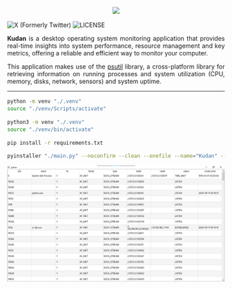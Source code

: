 <p align="center">
    <img src="./icon.ico" />
</p>

![X (Formerly Twitter)](https://img.shields.io/twitter/follow/quollouq)
![LICENSE](https://img.shields.io/github/license/westernqoul/kudan)

<p align="justify">
 <strong>Kudan</strong> is a desktop operating system monitoring application that provides real-time insights into system performance, resource management and key metrics, offering a reliable and efficient way to monitor your computer.
 <p/>
 <p align="justify">
    This application makes use of the <a href="https://github.com/giampaolo/psutil">psutil</a> library, a cross-platform library for retrieving information on running processes and system utilization (CPU, memory, disks, network, sensors) and system uptime.
</p>

---

```sh
python -m venv "./.venv"
source "./venv/Scripts/activate"
```

```sh
python3 -m venv "./.venv"
source "./venv/bin/activate"
```

```sh
pip install -r requirements.txt
```

```sh
pyinstaller "./main.py" --noconfirm --clean --onefile --name="Kudan" --icon="./favicon.ico" --add-data="./favicon.ico:./" --add-data="./inter:./" --windowed
```

![](./screenshot.png)
